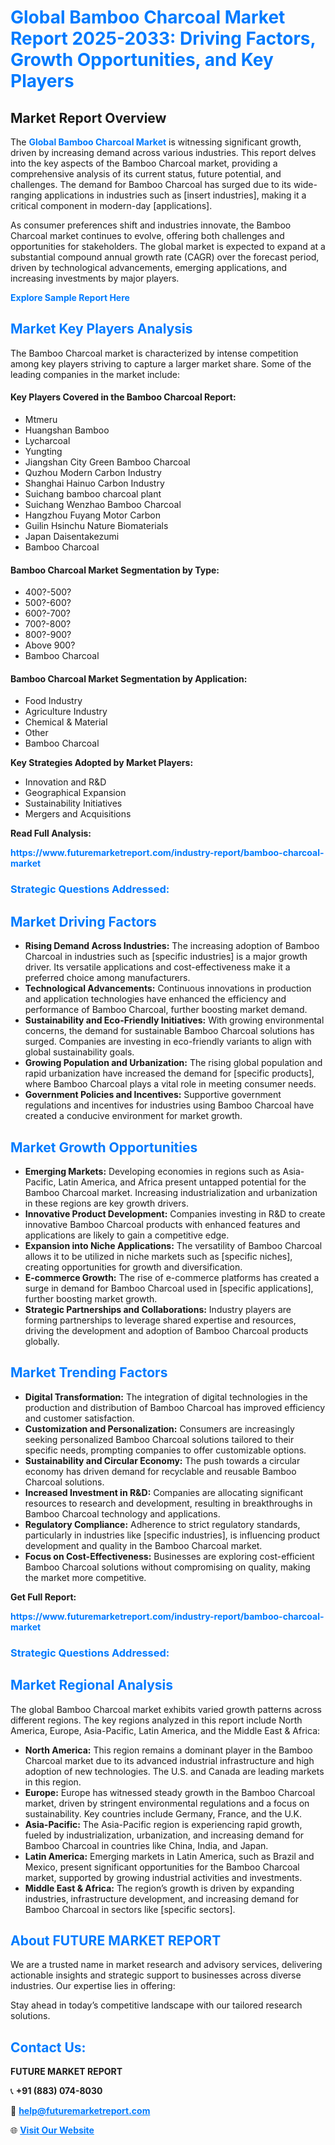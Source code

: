 <h1 style="color: #007BFF;">Global Bamboo Charcoal Market Report 2025-2033: Driving Factors, Growth Opportunities, and Key Players</h1>

<section id="overview">
<h2>Market Report Overview</h2>
<p>The <a href="https://www.futuremarketreport.com/industry-report/bamboo-charcoal-market" style="color: #007BFF; text-decoration: none;"><strong>Global Bamboo Charcoal Market</strong></a> is witnessing significant growth, driven by increasing demand across various industries. This report delves into the key aspects of the Bamboo Charcoal market, providing a comprehensive analysis of its current status, future potential, and challenges. The demand for Bamboo Charcoal has surged due to its wide-ranging applications in industries such as [insert industries], making it a critical component in modern-day [applications].</p>
<p>As consumer preferences shift and industries innovate, the Bamboo Charcoal market continues to evolve, offering both challenges and opportunities for stakeholders. The global market is expected to expand at a substantial compound annual growth rate (CAGR) over the forecast period, driven by technological advancements, emerging applications, and increasing investments by major players.</p>
</section>

<section id="overview">
<p><a href="https://www.futuremarketreport.com/request-sample/reportId=100226" style="color: #007BFF; text-decoration: none;"><strong>Explore Sample Report Here</strong></a></p>
</section>

<section id="key-players">
<h2 style="color: #007BFF;">Market Key Players Analysis</h2>
<p>The Bamboo Charcoal market is characterized by intense competition among key players striving to capture a larger market share. Some of the leading companies in the market include:</p>
<h4>Key Players Covered in the Bamboo Charcoal Report:</h4>
<ul><li>Mtmeru</li><li>Huangshan Bamboo</li><li>Lycharcoal</li><li>Yungting</li><li>Jiangshan City Green Bamboo Charcoal</li><li>Quzhou Modern Carbon Industry</li><li>Shanghai Hainuo Carbon Industry</li><li>Suichang bamboo charcoal plant</li><li>Suichang Wenzhao Bamboo Charcoal</li><li>Hangzhou Fuyang Motor Carbon</li><li>Guilin Hsinchu Nature Biomaterials</li><li>Japan Daisentakezumi</li><li>Bamboo Charcoal</li></ul>
<h4>Bamboo Charcoal Market Segmentation by Type:</h4>
<ul><li>400?-500?</li><li>500?-600?</li><li>600?-700?</li><li>700?-800?</li><li>800?-900?</li><li>Above 900?</li><li>Bamboo Charcoal</li></ul>

<h4>Bamboo Charcoal Market Segmentation by Application:</h4>
<ul><li>Food Industry</li><li>Agriculture Industry</li><li>Chemical &amp; Material</li><li>Other</li><li>Bamboo Charcoal</li></ul>
<p><strong>Key Strategies Adopted by Market Players:</strong></p>
<ul>
<li>Innovation and R&D</li>
<li>Geographical Expansion</li>
<li>Sustainability Initiatives</li>
<li>Mergers and Acquisitions</li>
</ul>
</section>

<section>
<p><strong>Read Full Analysis: </strong></p><a href="https://www.futuremarketreport.com/industry-report/bamboo-charcoal-market" style="color: #007BFF; text-decoration: none;"><strong>https://www.futuremarketreport.com/industry-report/bamboo-charcoal-market</strong></a>
<h3 style="color: #007BFF;">Strategic Questions Addressed:</h3>
</section>

<section id="driving-factors">
<h2 style="color: #007BFF;">Market Driving Factors</h2>
<ul>
<li><strong>Rising Demand Across Industries:</strong> The increasing adoption of Bamboo Charcoal in industries such as [specific industries] is a major growth driver. Its versatile applications and cost-effectiveness make it a preferred choice among manufacturers.</li>
<li><strong>Technological Advancements:</strong> Continuous innovations in production and application technologies have enhanced the efficiency and performance of Bamboo Charcoal, further boosting market demand.</li>
<li><strong>Sustainability and Eco-Friendly Initiatives:</strong> With growing environmental concerns, the demand for sustainable Bamboo Charcoal solutions has surged. Companies are investing in eco-friendly variants to align with global sustainability goals.</li>
<li><strong>Growing Population and Urbanization:</strong> The rising global population and rapid urbanization have increased the demand for [specific products], where Bamboo Charcoal plays a vital role in meeting consumer needs.</li>
<li><strong>Government Policies and Incentives:</strong> Supportive government regulations and incentives for industries using Bamboo Charcoal have created a conducive environment for market growth.</li>
</ul>
</section>

<section id="growth-opportunities">
<h2 style="color: #007BFF;">Market Growth Opportunities</h2>
<ul>
<li><strong>Emerging Markets:</strong> Developing economies in regions such as Asia-Pacific, Latin America, and Africa present untapped potential for the Bamboo Charcoal market. Increasing industrialization and urbanization in these regions are key growth drivers.</li>
<li><strong>Innovative Product Development:</strong> Companies investing in R&D to create innovative Bamboo Charcoal products with enhanced features and applications are likely to gain a competitive edge.</li>
<li><strong>Expansion into Niche Applications:</strong> The versatility of Bamboo Charcoal allows it to be utilized in niche markets such as [specific niches], creating opportunities for growth and diversification.</li>
<li><strong>E-commerce Growth:</strong> The rise of e-commerce platforms has created a surge in demand for Bamboo Charcoal used in [specific applications], further boosting market growth.</li>
<li><strong>Strategic Partnerships and Collaborations:</strong> Industry players are forming partnerships to leverage shared expertise and resources, driving the development and adoption of Bamboo Charcoal products globally.</li>
</ul>
</section>

<section id="trending-factors">
<h2 style="color: #007BFF;">Market Trending Factors</h2>
<ul>
<li><strong>Digital Transformation:</strong> The integration of digital technologies in the production and distribution of Bamboo Charcoal has improved efficiency and customer satisfaction.</li>
<li><strong>Customization and Personalization:</strong> Consumers are increasingly seeking personalized Bamboo Charcoal solutions tailored to their specific needs, prompting companies to offer customizable options.</li>
<li><strong>Sustainability and Circular Economy:</strong> The push towards a circular economy has driven demand for recyclable and reusable Bamboo Charcoal solutions.</li>
<li><strong>Increased Investment in R&D:</strong> Companies are allocating significant resources to research and development, resulting in breakthroughs in Bamboo Charcoal technology and applications.</li>
<li><strong>Regulatory Compliance:</strong> Adherence to strict regulatory standards, particularly in industries like [specific industries], is influencing product development and quality in the Bamboo Charcoal market.</li>
<li><strong>Focus on Cost-Effectiveness:</strong> Businesses are exploring cost-efficient Bamboo Charcoal solutions without compromising on quality, making the market more competitive.</li>
</ul>
</section>

<section>
<p><strong>Get Full Report: </strong></p><a href="https://www.futuremarketreport.com/industry-report/bamboo-charcoal-market" style="color: #007BFF; text-decoration: none;"><strong>https://www.futuremarketreport.com/industry-report/bamboo-charcoal-market</strong></a>
<h3 style="color: #007BFF;">Strategic Questions Addressed:</h3>
</section>


<section id="regional-analysis">
<h2 style="color: #007BFF;">Market Regional Analysis</h2>
<p>The global Bamboo Charcoal market exhibits varied growth patterns across different regions. The key regions analyzed in this report include North America, Europe, Asia-Pacific, Latin America, and the Middle East & Africa:</p>
<ul>
<li><strong>North America:</strong> This region remains a dominant player in the Bamboo Charcoal market due to its advanced industrial infrastructure and high adoption of new technologies. The U.S. and Canada are leading markets in this region.</li>
<li><strong>Europe:</strong> Europe has witnessed steady growth in the Bamboo Charcoal market, driven by stringent environmental regulations and a focus on sustainability. Key countries include Germany, France, and the U.K.</li>
<li><strong>Asia-Pacific:</strong> The Asia-Pacific region is experiencing rapid growth, fueled by industrialization, urbanization, and increasing demand for Bamboo Charcoal in countries like China, India, and Japan.</li>
<li><strong>Latin America:</strong> Emerging markets in Latin America, such as Brazil and Mexico, present significant opportunities for the Bamboo Charcoal market, supported by growing industrial activities and investments.</li>
<li><strong>Middle East & Africa:</strong> The region’s growth is driven by expanding industries, infrastructure development, and increasing demand for Bamboo Charcoal in sectors like [specific sectors].</li>
</ul>
</section>

<footer>
<h2 style="color: #007BFF;">About FUTURE MARKET REPORT</h2>
<p>We are a trusted name in market research and advisory services, delivering actionable insights and strategic support to businesses across diverse industries. Our expertise lies in offering:</p>

<p>Stay ahead in today’s competitive landscape with our tailored research solutions.</p>

<h2 style="color: #007BFF;">Contact Us:</h2>
<p><strong>FUTURE MARKET REPORT</strong></p>
<p>📞 <strong>+91 (883) 074-8030</strong></p>
<p>📧 <strong><a href="mailto:help@futuremarketreport.com" style="color: #007BFF;">help@futuremarketreport.com</a></strong></p>
<p>🌐 <strong><a href="https://www.futuremarketreport.com/" style="color: #007BFF;">Visit Our Website</a></strong></p>
</footer>